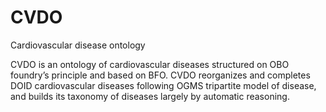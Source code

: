# CVDO
Cardiovascular disease ontology

CVDO is an ontology of cardiovascular diseases structured on OBO foundry’s principle and based on BFO. CVDO reorganizes and completes DOID cardiovascular diseases following OGMS tripartite model of disease, and builds its taxonomy of diseases largely by automatic reasoning.